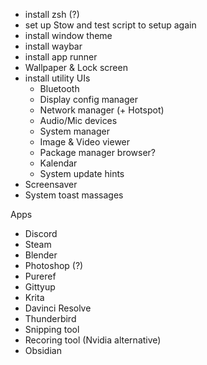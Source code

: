 - install zsh (?)
- set up Stow and test script to setup again
- install window theme
- install waybar
- install app runner
- Wallpaper & Lock screen
- install utility UIs
    - Bluetooth
    - Display config manager
    - Network manager (+ Hotspot)
    - Audio/Mic devices
    - System manager
    - Image & Video viewer
    - Package manager browser?
    - Kalendar
    - System update hints
- Screensaver
- System toast massages

Apps
- Discord
- Steam
- Blender
- Photoshop (?)
- Pureref
- Gittyup
- Krita
- Davinci Resolve
- Thunderbird
- Snipping tool
- Recoring tool (Nvidia alternative)
- Obsidian
